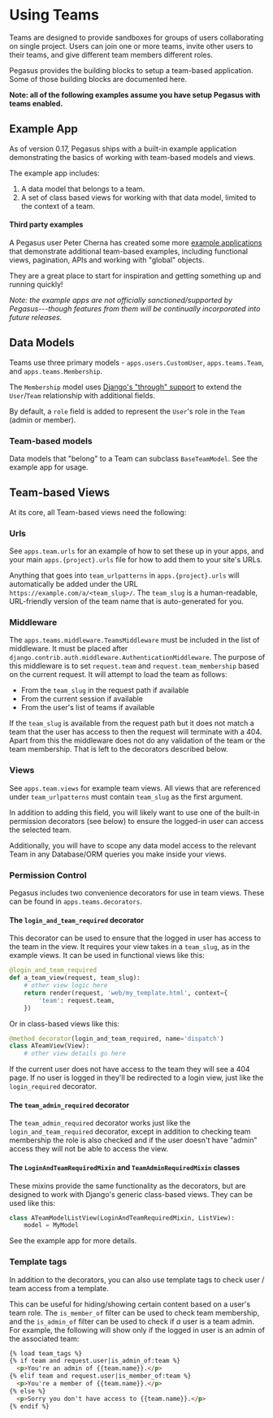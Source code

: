 Using Teams
===========

Teams are designed to provide sandboxes for groups of users collaborating on single project.
Users can join one or more teams, invite other users to their teams, and give different team members different roles.

Pegasus provides the building blocks to setup a team-based application.
Some of those building blocks are documented here.

**Note: all of the following examples assume you have setup Pegasus with teams enabled.**

## Example App

As of version 0.17, Pegasus ships with a built-in example application demonstrating the basics of working with team-based
models and views.

The example app includes:

1. A data model that belongs to a team.
2. A set of class based views for working with that data model, limited to the context of a team.


#### Third party examples

A Pegasus user Peter Cherna has created some more [example applications](https://github.com/pcherna/pegasus-example-apps/)
that demonstrate additional team-based examples, including functional views, pagination, APIs and working with "global" objects.

They are a great place to start for inspiration and getting something up and running quickly!

*Note: the example apps are not officially sanctioned/supported by Pegasus---though 
features from them will be continually incorporated into future releases.*

## Data Models

Teams use three primary models - `apps.users.CustomUser`, `apps.teams.Team`, and `apps.teams.Membership`.

The `Membership` model uses [Django's "through" support](https://docs.djangoproject.com/en/stable/ref/models/fields/#django.db.models.ManyToManyField.through) 
to extend the `User`/`Team` relationship with additional fields.

By default, a `role` field is added to represent the `User`'s role in the `Team` (admin or member).

### Team-based models 

Data models that "belong" to a Team can subclass `BaseTeamModel`.
See the example app for usage. 

## Team-based Views

At its core, all Team-based views need the following:

### Urls

See `apps.team.urls` for an example of how to set these up in your apps, and
your main `apps.{project}.urls` file for how to add them to your site's URLs.

Anything that goes into `team_urlpatterns` in `apps.{project}.urls` will automatically be added under the
URL `https://example.com/a/<team_slug>/`. The `team_slug` is a human-readable, URL-friendly version
of the team name that is auto-generated for you.

### Middleware

The `apps.teams.middleware.TeamsMiddleware` must be included in the list of middleware. It must be placed
after `django.contrib.auth.middleware.AuthenticationMiddleware`. The purpose of this middleware is to
set `request.team` and `request.team_membership` based on the current request. It will attempt to load
the team as follows:

* From the `team_slug` in the request path if available
* From the current session if available
* From the user's list of teams if available

If the `team_slug` is available from the request path but it does not match a team that the user has access to 
then the request will terminate with a 404. Apart from this the middleware does not do any validation of the
team or the team membership. That is left to the decorators described below.

### Views

See `apps.team.views` for example team views.
All views that are referenced under `team_urlpatterns` must contain `team_slug` as the first argument.

In addition to adding this field, you will likely want to use one of the built-in permission
decorators (see below) to ensure the logged-in user can access the selected team.

Additionally, you will have to scope any data model access to the relevant Team
in any Database/ORM queries you make inside your views.

### Permission Control

Pegasus includes two convenience decorators for use in team views.
These can be found in `apps.teams.decorators`.

#### The `login_and_team_required` decorator

This decorator can be used to ensure that the logged in user has access to the team in the view.
It requires your view takes in a `team_slug`, as in the example views.
It can be used in functional views like this:

```python
@login_and_team_required
def a_team_view(request, team_slug):
    # other view logic here
    return render(request, 'web/my_template.html', context={
        'team': request.team,
    })
```

Or in class-based views like this:

```python
@method_decorator(login_and_team_required, name='dispatch')
class ATeamView(View):
    # other view details go here 
```

If the current user does not have access to the team they will see a 404 page.
If no user is logged in they'll be redirected to a login view, just like the `login_required` decorator.

#### The `team_admin_required` decorator

The `team_admin_required` decorator works just like the `login_and_team_required` decorator, except
in addition to checking team membership the role is also checked and if the user doesn't have
"admin" access they will not be able to access the view.

#### The `LoginAndTeamRequiredMixin` and `TeamAdminRequiredMixin` classes

These mixins provide the same functionality as the decorators, but are designed to work with Django's generic
class-based views. They can be used like this:

```python
class ATeamModelListView(LoginAndTeamRequiredMixin, ListView):
    model = MyModel
```

See the example app for more details.

### Template tags

In addition to the decorators, you can also use template tags to check user / team access from a template.

This can be useful for hiding/showing certain content based on a user's team role.
The `is_member_of` filter can be used to check team membership, and the `is_admin_of` filter can be used
to check if _a_ user is a team admin. For example, the following will show only if the logged in user
is an admin of the associated team:

```html
{% load team_tags %}
{% if team and request.user|is_admin_of:team %}
  <p>You're an admin of {{team.name}}.</p>
{% elif team and request.user|is_member_of:team %}
  <p>You're a member of {{team.name}}.</p>
{% else %}
  <p>Sorry you don't have access to {{team.name}}.</p>
{% endif %}
```
